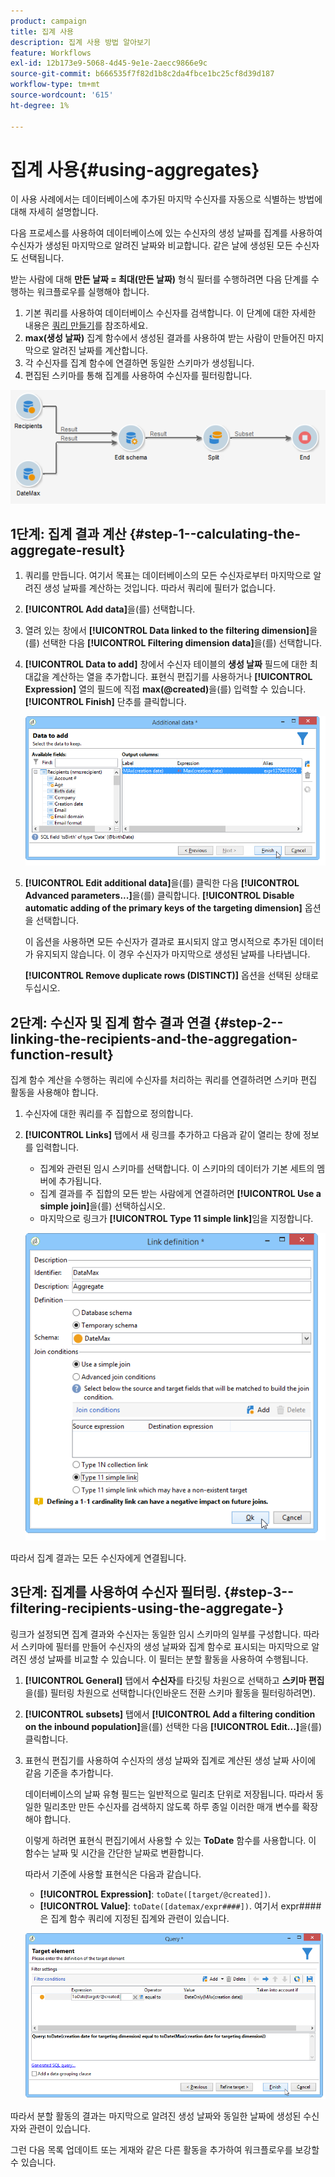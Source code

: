 ```yaml
---
product: campaign
title: 집계 사용
description: 집계 사용 방법 알아보기
feature: Workflows
exl-id: 12b173e9-5068-4d45-9e1e-2aecc9866e9c
source-git-commit: b666535f7f82d1b8c2da4fbce1bc25cf8d39d187
workflow-type: tm+mt
source-wordcount: '615'
ht-degree: 1%

---
```


# 집계 사용{#using-aggregates}



이 사용 사례에서는 데이터베이스에 추가된 마지막 수신자를 자동으로 식별하는 방법에 대해 자세히 설명합니다.

다음 프로세스를 사용하여 데이터베이스에 있는 수신자의 생성 날짜를 집계를 사용하여 수신자가 생성된 마지막으로 알려진 날짜와 비교합니다. 같은 날에 생성된 모든 수신자도 선택됩니다.

받는 사람에 대해 **만든 날짜 = 최대(만든 날짜)** 형식 필터를 수행하려면 다음 단계를 수행하는 워크플로우를 실행해야 합니다.

1. 기본 쿼리를 사용하여 데이터베이스 수신자를 검색합니다. 이 단계에 대한 자세한 내용은 [쿼리 만들기](query.md#creating-a-query)를 참조하세요.
1. **max(생성 날짜)** 집계 함수에서 생성된 결과를 사용하여 받는 사람이 만들어진 마지막으로 알려진 날짜를 계산합니다.
1. 각 수신자를 집계 함수에 연결하면 동일한 스키마가 생성됩니다.
1. 편집된 스키마를 통해 집계를 사용하여 수신자를 필터링합니다.

![](assets/datamanagement_usecase_1.png)

## 1단계: 집계 결과 계산 {#step-1--calculating-the-aggregate-result}

1. 쿼리를 만듭니다. 여기서 목표는 데이터베이스의 모든 수신자로부터 마지막으로 알려진 생성 날짜를 계산하는 것입니다. 따라서 쿼리에 필터가 없습니다.
1. **[!UICONTROL Add data]**&#x200B;을(를) 선택합니다.
1. 열려 있는 창에서 **[!UICONTROL Data linked to the filtering dimension]**&#x200B;을(를) 선택한 다음 **[!UICONTROL Filtering dimension data]**&#x200B;을(를) 선택합니다.
1. **[!UICONTROL Data to add]** 창에서 수신자 테이블의 **생성 날짜** 필드에 대한 최대값을 계산하는 열을 추가합니다. 표현식 편집기를 사용하거나 **[!UICONTROL Expression]** 열의 필드에 직접 **max(@created)**&#x200B;을(를) 입력할 수 있습니다. **[!UICONTROL Finish]** 단추를 클릭합니다.

   ![](assets/datamanagement_usecase_2.png)

1. **[!UICONTROL Edit additional data]**&#x200B;을(를) 클릭한 다음 **[!UICONTROL Advanced parameters...]**&#x200B;을(를) 클릭합니다. **[!UICONTROL Disable automatic adding of the primary keys of the targeting dimension]** 옵션을 선택합니다.

   이 옵션을 사용하면 모든 수신자가 결과로 표시되지 않고 명시적으로 추가된 데이터가 유지되지 않습니다. 이 경우 수신자가 마지막으로 생성된 날짜를 나타냅니다.

   **[!UICONTROL Remove duplicate rows (DISTINCT)]** 옵션을 선택된 상태로 두십시오.

## 2단계: 수신자 및 집계 함수 결과 연결 {#step-2--linking-the-recipients-and-the-aggregation-function-result}

집계 함수 계산을 수행하는 쿼리에 수신자를 처리하는 쿼리를 연결하려면 스키마 편집 활동을 사용해야 합니다.

1. 수신자에 대한 쿼리를 주 집합으로 정의합니다.
1. **[!UICONTROL Links]** 탭에서 새 링크를 추가하고 다음과 같이 열리는 창에 정보를 입력합니다.

   * 집계와 관련된 임시 스키마를 선택합니다. 이 스키마의 데이터가 기본 세트의 멤버에 추가됩니다.
   * 집계 결과를 주 집합의 모든 받는 사람에게 연결하려면 **[!UICONTROL Use a simple join]**&#x200B;을(를) 선택하십시오.
   * 마지막으로 링크가 **[!UICONTROL Type 11 simple link]**&#x200B;임을 지정합니다.

   ![](assets/datamanagement_usecase_3.png)

따라서 집계 결과는 모든 수신자에게 연결됩니다.

## 3단계: 집계를 사용하여 수신자 필터링. {#step-3--filtering-recipients-using-the-aggregate-}

링크가 설정되면 집계 결과와 수신자는 동일한 임시 스키마의 일부를 구성합니다. 따라서 스키마에 필터를 만들어 수신자의 생성 날짜와 집계 함수로 표시되는 마지막으로 알려진 생성 날짜를 비교할 수 있습니다. 이 필터는 분할 활동을 사용하여 수행됩니다.

1. **[!UICONTROL General]** 탭에서 **수신자**&#x200B;를 타깃팅 차원으로 선택하고 **스키마 편집**&#x200B;을(를) 필터링 차원으로 선택합니다(인바운드 전환 스키마 활동을 필터링하려면).
1. **[!UICONTROL subsets]** 탭에서 **[!UICONTROL Add a filtering condition on the inbound population]**&#x200B;을(를) 선택한 다음 **[!UICONTROL Edit...]**&#x200B;을(를) 클릭합니다.
1. 표현식 편집기를 사용하여 수신자의 생성 날짜와 집계로 계산된 생성 날짜 사이에 같음 기준을 추가합니다.

   데이터베이스의 날짜 유형 필드는 일반적으로 밀리초 단위로 저장됩니다. 따라서 동일한 밀리초만 만든 수신자를 검색하지 않도록 하루 종일 이러한 매개 변수를 확장해야 합니다.

   이렇게 하려면 표현식 편집기에서 사용할 수 있는 **ToDate** 함수를 사용합니다. 이 함수는 날짜 및 시간을 간단한 날짜로 변환합니다.

   따라서 기준에 사용할 표현식은 다음과 같습니다.

   * **[!UICONTROL Expression]**: `toDate([target/@created])`.
   * **[!UICONTROL Value]**: `toDate([datemax/expr####])`. 여기서 expr####은 집계 함수 쿼리에 지정된 집계와 관련이 있습니다.

   ![](assets/datamanagement_usecase_4.png)

따라서 분할 활동의 결과는 마지막으로 알려진 생성 날짜와 동일한 날짜에 생성된 수신자와 관련이 있습니다.

그런 다음 목록 업데이트 또는 게재와 같은 다른 활동을 추가하여 워크플로우를 보강할 수 있습니다.
